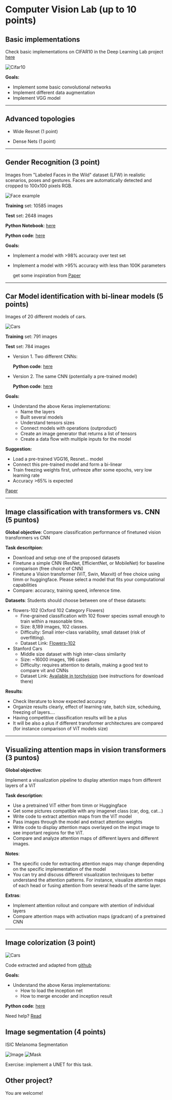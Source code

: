 # Computer Vision Lab (up to 10 points)

## Basic implementations

Check basic implementations on CIFAR10 in the Deep Learning Lab project [here](https://github.com/RParedesPalacios/DeepLearningLab/tree/master/CIFAR/Keras)

![Cifar10](images/cifar10.png)

**Goals:**

* Implement some basic convolutional networks
* Implement different data augmentation
* Implement VGG model

---

## Advanced topologies 

* Wide Resnet  (1 point) 

* Dense Nets   (1 point)


---

## Gender Recognition (3 point)

Images from "Labeled Faces in the Wild" dataset (LFW) in realistic scenarios, poses and gestures. Faces are automatically detected and cropped to 100x100 pixels RGB.


![Face example](images/face.png)


**Training** set: 10585 images

**Test** set: 2648 images 


**Python Notebook**: [here](notebook/gender.ipynb)

**Python code**: [here](src/gender.py)

**Goals:**
* Implement a model with >98% accuracy over test set
* Implement a model with >95% accuracy with less than 100K parameters
  
  get some inspiration from [Paper](https://pdfs.semanticscholar.org/d0eb/3fd1b1750242f3bb39ce9ac27fc8cc7c5af0.pdf)
    

---

## Car Model identification with bi-linear models (5 points)

Images of 20 different models of cars.

![Cars](images/cars.png)

**Training** set: 791 images

**Test** set: 784 images 

* Version 1. Two different CNNs:

  **Python code**: [here](src/cars1.py)

* Version 2. The same CNN (potentially a pre-trained model)

  **Python code**: [here](src/cars2.py)

**Goals:**
* Understand the above Keras implementations:
  * Name the layers
  * Built several models
  * Understand tensors sizes
  * Connect models with operations (outproduct)
  * Create an image generator that returns a list of tensors
  * Create a data flow with multiple inputs for the model

**Suggestion:**
  * Load a pre-trained VGG16, Resnet... model 
  * Connect this pre-trained model and form a bi-linear
  * Train freezing weights first, unfreeze after some epochs, very low learning rate
  * Accuracy >65% is expected 
  
  
[Paper](https://pdfs.semanticscholar.org/3a30/7b7e2e742dd71b6d1ca7fde7454f9ebd2811.pdf)

--------------------------------
## Image classification with transformers vs. CNN (5 puntos)

**Global objective**: Compare classification performance of finetuned vision transformers vs CNN

**Task descritpion**: 
  * Download and setup one of the proposed datasets
  * Finetune a simple CNN  (ResNet, EfficientNet, or MobileNet) for baseline comparison (free choice of CNN)
  * Finetune a Vision transformer (ViT, Swin, Maxvit) of free choice using timm or huggingface. Please select a model that fits your computational capabilities
  * Compare: accuracy, training speed, inference time. 

**Datasets**:
Students should choose between one of these datasets:

  * flowers-102 (Oxford 102 Category Flowers)
    * Fine-grained classification with 102 flower species ssmall enough to train within a reasonable time.
    * Size: 8,189 images, 102 classes.
    * Difficulty: Small inter-class variability, small dataset (risk of overfitting).
    * Dataset Link: [Flowers-102](https://www.robots.ox.ac.uk/~vgg/data/flowers/102)
  * Stanford Cars
    * Middle size dataset with high inter-class similarity
    * Size: ~16000 images, 196 calses
    * Difficulty: requires attention to details, making a good test to compare vit and CNNs
    * Dataset Link: [Available in torchvision](https://pytorch.org/vision/main/generated/torchvision.datasets.StanfordCars.html) (see instructions for download there)
      
**Results**:
  * Check literature to know expected accuracy
  * Organize results clearly, effect of learning rate, batch size, scheduing, freezing of layers....
  * Having competitive classification results will be a plus
  * It will be also a plus if different transformer architectures are compared (for instance comparison of ViT models size)

--------------------------------
## Visualizing attention maps in vision transformers (3 puntos)

**Global objective**: 

Implement a visualization pipeline to display attention maps from different layers of a ViT

**Task description**:
  * Use a pretrained ViT either from timm or Huggingface
  * Get some pictures compatible with any imagenet class (car, dog, cat...)
  * Write code to extract attention maps from the ViT model
  * Pass images through the model and extract attention weights
  * Write code to display attention maps overlayed on the imput image to see important regions for the ViT.
  * Compare and analyze attention maps of different layers and different images.

**Notes**:
  * The specific code for extracting attention maps may change depending on the specific implementation of the model
  * You can try and discuss different visualization techniques to better understand the attention patterns. For instance, visualize attention maps of each head or fusing attention from several heads of the same layer.

**Extras**:
  * Implement attention rollout and compare with atention of individual layers
  * Compare attention maps with activation maps (gradcam) of a pretrained CNN


---------------------------------

## Image colorization (3 point)

![Cars](images/color.png)

Code extracted and adapted from [github](https://github.com/emilwallner/Coloring-greyscale-images-in-Keras)

**Goals:**

* Understand the above Keras implementations:
  * How to load the inception net 
  * How to merge encoder and inception result


**Python code**: [here](src/colorization.py)


Need help? [Read](https://blog.floydhub.com/colorizing-b-w-photos-with-neural-networks/)


## Image segmentation (4 points)

ISIC Melanoma Segmentation

![Image](images/ISIC_0000000.jpg)
![Mask](images/ISIC_0000000_segmentation.png)


Exercise: implement a UNET for this task.


## Other project? 

You are welcome!





















